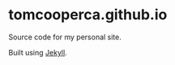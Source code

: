 # tomcooperca.github.io
Source code for my personal site. 

Built using [Jekyll](https://jekyllrb.com/).